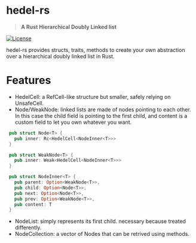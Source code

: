 
# hedel-rs

> **A Rust Hierarchical Doubly Linked list**


[![License](https://img.shields.io/badge/licence-GPL3.0-blue)](LICENSE-GPL)

hedel-rs provides structs, traits, methods to create your own abstraction over a hierarchical doubly linked list
in Rust. 

# Features
- HedelCell: a RefCell-like structure but smaller, safely relying on UnsafeCell.
- Node/WeakNode: linked lists are made of nodes pointing to each other. In this case the
  child field is pointing to the first child, and content is a custom field to let you own whatever you want.
``` rust
 pub struct Node<T> {
   pub inner: Rc<HedelCell<NodeInner<T>>> 
 }

 pub struct WeakNode<T> {
   pub inner: Weak<HedelCell<NodeInner<T>>> 
 }

 pub struct NodeInner<T> {
   pub parent: Option<WeakNode<T>>,
   pub child: Option<Node<T>>,
   pub next: Option<Node<T>>,
   pub prev: Option<WeakNode<T>>,
   pub content: T
 }
```
- NodeList: simply represents its first child. necessary because treated differently.
- NodeCollection: a vector of Nodes that can be retrived using methods.
